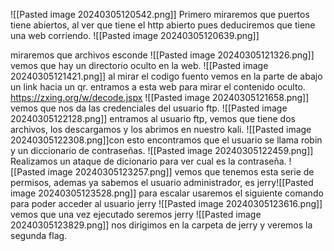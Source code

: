 ![[Pasted image 20240305120542.png]]
Primero miraremos que puertos tiene abiertos, al ver que tiene el http abierto pues deduciremos que tiene una web corriendo.
![[Pasted image 20240305120639.png]]

miraremos que archivos esconde
![[Pasted image 20240305121326.png]]
vemos que hay un directorio oculto en la web.
![[Pasted image 20240305121421.png]]
al mirar el codigo fuento vemos en la parte de abajo un link hacia un qr.
entramos a esta web para mirar el contenido oculto.
https://zxing.org/w/decode.jspx
![[Pasted image 20240305121658.png]]
vemos que nos da las credenciales del usuario ftp.
![[Pasted image 20240305122128.png]]
entramos al usuario ftp, vemos que tiene dos archivos, los descargamos y los abrimos en nuestro kali.
![[Pasted image 20240305122308.png]]con esto encontramos que el usuario se llama robin y un diccionario de contraseñas.
![[Pasted image 20240305122459.png]]
Realizamos un ataque de dicionario para ver cual es la contraseña.
![[Pasted image 20240305123257.png]]
vemos que tenemos esta serie de permisos, ademas ya sabemos el usuario administrador, es jerry![[Pasted image 20240305123528.png]]
para escalar usaremos el siguiente comando para poder acceder al usuario jerry
![[Pasted image 20240305123616.png]]
vemos que una vez ejecutado seremos jerry
![[Pasted image 20240305123829.png]]
nos dirigimos en la carpeta de jerry y veremos la segunda flag.
